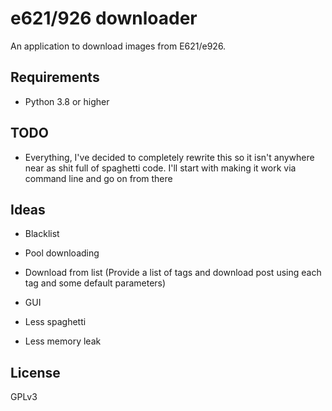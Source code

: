 # e621/926 downloader

An application to download images from E621/e926.

## Requirements

* Python 3.8 or higher

## TODO

* Everything, I've decided to completely rewrite this so it isn't anywhere near as shit full of spaghetti code. I'll start with making it work via command line and go on from there

## Ideas

* Blacklist

* Pool downloading

* Download from list (Provide a list of tags and download post using each tag and some default parameters)

* GUI

* Less spaghetti

* Less memory leak

## License

GPLv3

